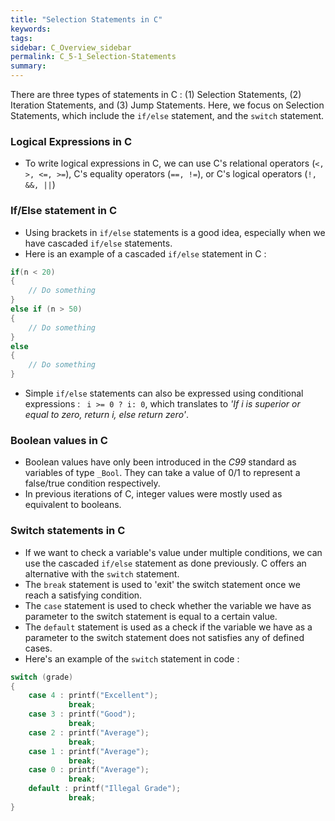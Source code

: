 ```yaml
---
title: "Selection Statements in C"
keywords:
tags:
sidebar: C_Overview_sidebar
permalink: C_5-1_Selection-Statements
summary:
---
```


There are three types of statements in C : (1) Selection Statements, (2) Iteration Statements, and (3) Jump Statements. Here, we focus on Selection Statements, which include the ```if/else``` statement, and the ```switch``` statement.

### Logical Expressions in C
- To write logical expressions in C, we can use C's relational operators (```<, >, <=, >=```), C's equality operators (```==, !=```), or C's logical operators (```!, &&, ||```)

### If/Else statement in C
- Using brackets in ```if/else``` statements is a good idea, especially when we have cascaded ```if/else``` statements.
- Here is an example of a cascaded ```if/else``` statement in C :

```c
if(n < 20)
{
    // Do something
}
else if (n > 50)
{
    // Do something
}
else
{
    // Do something
}
```

- Simple ```if/else``` statements can also be expressed using conditional expressions : ``` i >= 0 ? i: 0```, which translates to *'If i is superior or equal to zero, return i, else return zero'*.

### Boolean values in C
- Boolean values have only been introduced in the *C99* standard as variables of type ```_Bool```. They can take a value of 0/1 to represent a false/true condition respectively.
- In previous iterations of C, integer values were mostly used as equivalent to booleans.

### Switch statements in C
- If we want to check a variable's value under multiple conditions, we can use the cascaded ```if/else``` statement as done previously. C offers an alternative with the ```switch``` statement.
- The ```break``` statement is used to 'exit' the switch statement once we reach a satisfying condition.
- The ```case``` statement is used to check whether the variable we have as parameter to the switch statement is equal to a certain value.
- The ```default``` statement is used as a check if the variable we have as a parameter to the switch statement does not satisfies any of defined cases.
- Here's an example of the ```switch``` statement in code :

```c
switch (grade)
{
    case 4 : printf("Excellent");
             break;
    case 3 : printf("Good");
             break;
    case 2 : printf("Average");
             break;
    case 1 : printf("Average");
             break;
    case 0 : printf("Average");
             break;
    default : printf("Illegal Grade");
             break;
}
```
